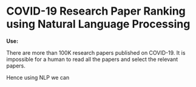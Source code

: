 # COVID-19 Research Paper Ranking using Natural Language Processing

**Use:**

There are more than 100K research papers published on COVID-19. It is impossible for a human to read all the papers and select the relevant papers.

Hence using NLP we can 
